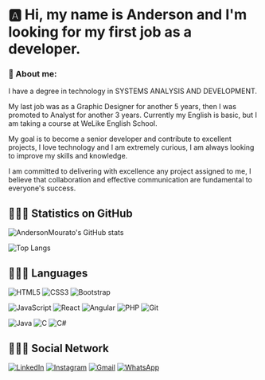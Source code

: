 
# 🅰️ Hi, my name is Anderson and I'm looking for my first job as a developer.

### 💭 About me:

I have a degree in technology in SYSTEMS ANALYSIS AND DEVELOPMENT.

My last job was as a Graphic Designer for another 5 years, then I was promoted to Analyst for another 3 years. Currently my English is basic, but I am taking a course at WeLike English School.

My goal is to become a senior developer and contribute to excellent projects, I love technology and I am extremely curious, I am always looking to improve my skills and knowledge.

I am committed to delivering with excellence any project assigned to me, I believe that collaboration and effective communication are fundamental to everyone's success.

## 👨🏽‍💻 Statistics on GitHub

![AndersonMourato's GitHub stats](https://github-readme-stats.vercel.app/api?username=AndersonMourato&show_icons=true&theme=radical)

![Top Langs](https://github-readme-stats-git-masterrstaa-rickstaa.vercel.app/api/top-langs/?username=AndersonMourato&layout=compact&theme=radical)


## 👨🏽‍💻 Languages

![HTML5](https://img.shields.io/badge/HTML5-E34F26?style=for-the-badge&logo=html5&logoColor=white)  ![CSS3](https://img.shields.io/badge/CSS3-1572B6?style=for-the-badge&logo=css3&logoColor=white)  ![Bootstrap](https://img.shields.io/badge/-boostrap-0D1117?style=for-the-badge&logo=bootstrap&labelColor=0D1117)

![JavaScript](https://img.shields.io/badge/JavaScript-F7DF1E?style=for-the-badge&logo=javascript&logoColor=black)  ![React](https://img.shields.io/badge/React-20232A?style=for-the-badge&logo=react&logoColor=61DAFB)  ![Angular](https://img.shields.io/badge/ANGULA-db1404?style=for-the-badge&Color=white)  ![PHP](https://img.shields.io/badge/PHP-777BB4?style=for-the-badge&logo=php&logoColor=white)  ![Git](https://img.shields.io/badge/GIT-E44C30?style=for-the-badge&logo=git&logoColor=white)

![Java](https://img.shields.io/badge/JAVA-db1404?style=for-the-badge&Color=white) ![C](https://img.shields.io/badge/C-00599C?style=for-the-badge&logo=c&logoColor=white)  ![C#](https://img.shields.io/badge/C%23-239120?style=for-the-badge&logo=c-sharp&logoColor=white)


## 👨🏽‍💻 Social Network

[![LinkedIn](https://img.shields.io/badge/LinkedIn-0077B5?style=for-the-badge&logo=linkedin&logoColor=white)](https://www.linkedin.com/in/anderson-mourato-b8a61b22a/)  [![Instagram](https://img.shields.io/badge/-Instagram-%23E4405F?style=for-the-badge&logo=instagram&logoColor=white)](https://www.instagram.com/anderson.mouratoo/)  [![Gmail](https://img.shields.io/badge/Gmail-333333?style=for-the-badge&logo=gmail&logoColor=red)](mailto:anderson.mouratoo@gmail.com)  [![WhatsApp](https://img.shields.io/badge/WhatsApp-25D366?style=for-the-badge&logo=whatsapp&logoColor=white)](https://wa.me/5587981270428)
